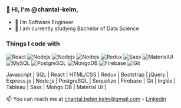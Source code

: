 ### 👋 Hi, I’m @chantal-kelm,

- 💞️ I’m Software Engineer
- 💞️ I am currently studying Bachelor of Data Science

### Things I code with
<p>
  <img alt="React" src="https://img.shields.io/badge/-React-#ff07a6?style=flat-square&logo=React&logoColor=black" />
  <img alt="Nodejs" src="https://img.shields.io/badge/-Nodejs-blue?style=flat-square&logo=Node.js&logoColor=white" />
  <img alt="Nodejs" src="https://img.shields.io/badge/-Javascript-purple?style=flat-square&logo=Node.js&logoColor=white" />
  <img alt="Nodejs" src="https://img.shields.io/badge/-Typescript-emerald?style=flat-square&logo=Node.js&logoColor=white" />
  <img alt="Redux" src="https://img.shields.io/badge/-Redux-brown?style=flat-square&logo=Redux&logoColor=white" />
  <img alt="Sass" src="https://img.shields.io/badge/-Sass-CC6699?style=flat-square&logo=sass&logoColor=white" />
  <img alt="MaterialUI" src="https://img.shields.io/badge/Material--UI-blue?style=flat-square&logo=Material--UI&logoColor=white" />
  <img alt="MySQL" src="https://img.shields.io/badge/-MySQL-000000?style=flat-square&logo=MySQL&logoColor=white" />
  <img alt="PostgreSQL" src="https://img.shields.io/badge/-PostgreSQL-4834d4?style=flat-square&logo=PostgreSQL&logoColor=white" />
  <img alt="MongoDB" src="https://img.shields.io/badge/-MongoDB-13aa52?style=flat-square&logo=mongodb&logoColor=white" />
  <img alt="Firebase" src="https://img.shields.io/badge/-Firebase-F7B93E?style=flat-square&logo=Firebase&logoColor=white" />
  <img alt="Git" src="https://img.shields.io/badge/-Git-F05032?style=flat-square&logo=git&logoColor=white" />
</p>

Javascript | SQL | React | HTML/CSS | Redux | Bootstrap | jQuery | Express.js | Node.js | PostgreSQL | Sequelize | Firebase | Git | Inglés | Tableau | Sass | Mongo DB | Material UI |

📫 You can reach me at chantal.belen.kelm@gmail.com - [Linkedin](https://www.linkedin.com/in/chantalkelm/)

